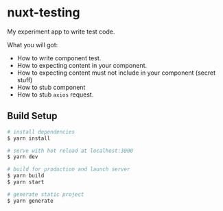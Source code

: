 # nuxt-testing

My experiment app to write test code.

What you will got: 
- How to write component test.
- How to expecting content in your component.
- How to expecting content must not include in your component (secret stuff)
- How to stub component
- How to stub `axios` request. 

## Build Setup

``` bash
# install dependencies
$ yarn install

# serve with hot reload at localhost:3000
$ yarn dev

# build for production and launch server
$ yarn build
$ yarn start

# generate static project
$ yarn generate
```

